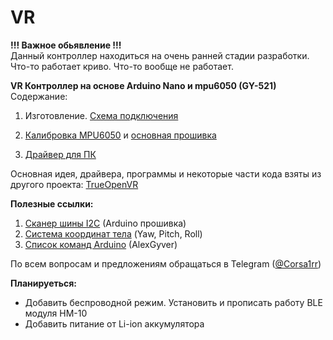 # VR
<b> !!! Важное обьявление !!! </b> </br>
Данный контроллер находиться на очень ранней стадии разработки. Что-то работает криво. Что-то вообще не работает. </br>

<b>VR Контроллер на основе Arduino Nano и mpu6050 (GY-521)</b><br/>
Содержание:
1. Изготовление. <a href="https://github.com/CorsairLINK/VR/tree/main/%D0%A1%D1%85%D0%B5%D0%BC%D0%B0%20%D0%BF%D0%BE%D0%B4%D0%BA%D0%BB%D1%8E%D1%87%D0%B5%D0%BD%D0%B8%D1%8F">Схема подключения</a>

2. <a href="https://github.com/CorsairLINK/VR/tree/main/%D0%9A%D0%B0%D0%BB%D0%B8%D0%B1%D1%80%D0%BE%D0%B2%D0%BA%D0%B0%20MPU6050">Калибровка MPU6050</a> и <a href="https://github.com/CorsairLINK/VR/tree/main/%D0%9E%D1%81%D0%BD%D0%BE%D0%B2%D0%BD%D0%B0%D1%8F%20%D0%BF%D1%80%D0%BE%D1%88%D0%B8%D0%B2%D0%BA%D0%B0%20Arduino">основная прошивка</a>
3. <a href="https://github.com/CorsairLINK/VR/tree/main/TrueOpenVR/Settings">Драйвер для ПК</a>



Основная идея, драйвера, программы и некоторые части кода взяты из другого проекта: <a href="https://github.com/TrueOpenVR">TrueOpenVR</a>

<b>Полезные ссылки:</b>
1. <a href="https://github.com/CorsairLINK/VR/tree/main/%D0%A1%D0%BA%D0%B0%D0%BD%D0%B5%D1%80%20%D1%88%D0%B8%D0%BD%D1%8B%20I2C">Сканер шины I2C</a> (Arduino прошивка) </br>
2. <a href="https://github.com/CorsairLINK/VR/tree/main/%D0%9E%D1%81%D0%B8">Система координат тела</a> (Yaw, Pitch, Roll) </br>
3. <a href="https://alexgyver.ru/lessons/arduino-reference/">Список команд Arduino</a> (AlexGyver) </br>

По всем вопросам и предложениям обращаться в Telegram (<a href="https://t.me/Corsa1rr">@Corsa1rr</a>)

<b>Планируеться:</b>
- Добавить беспроводной режим. Установить и прописать работу BLE модуля HM-10
- Добавить питание от Li-ion аккумулятора
